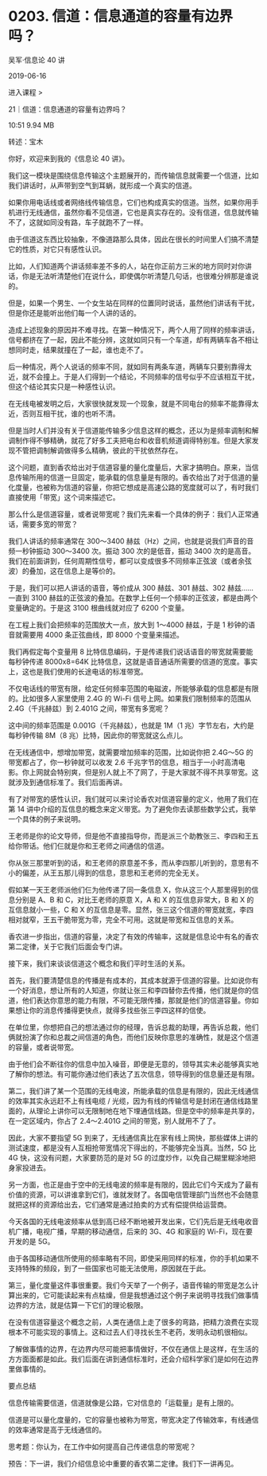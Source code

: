 # 0203. 信道：信息通道的容量有边界吗？

吴军·信息论 40 讲

2019-06-16

进入课程 >

21｜信道：信息通道的容量有边界吗？

10:51 9.94 MB

转述：宝木

你好，欢迎来到我的《信息论 40 讲》。

我们这一模块是围绕信息传输这个主题展开的，而传输信息就需要一个信道，比如我们讲话时，从声带到空气到耳蜗，就形成一个真实的信道。

如果你用电话线或者网络线传输信息，它们也构成真实的信道。当然，如果你用手机进行无线通信，虽然你看不见信道，它也是真实存在的。没有信道，信息就传输不了，这就如同没有路，车子就跑不了一样。

由于信道这东西比较抽象，不像道路那么具体，因此在很长的时间里人们搞不清楚它的性质，对它只有感性认识。

比如，人们知道两个讲话频率差不多的人，站在你正前方三米的地方同时对你讲话，你是无法听清楚他们在说什么，即使偶尔听清楚几句话，也很难分辨那是谁说的。

但是，如果一个男生、一个女生站在同样的位置同时说话，虽然他们讲话有干扰，但是你还是能听出他们每一个人讲的话的。

造成上述现象的原因并不难寻找。在第一种情况下，两个人用了同样的频率讲话，信号都挤在了一起，因此不能分辨，这就如同只有一个车道，却有两辆车各不相让想同时走，结果就撞在了一起，谁也走不了。

后一种情况，两个人说话的频率不同，就如同有两条车道，两辆车只要别靠得太近，就不会撞上。于是人们得到一个结论，不同频率的信号似乎不应该相互干扰，但这个结论其实只是一种感性认识。

在无线电被发明之后，大家很快就发现一个现象，就是不同电台的频率不能靠得太近，否则互相干扰，谁的也听不清。

但是当时人们并没有关于信道能传输多少信息这样的概念，还以为是频率调制和解调制作得不够精确，就花了好多工夫把电台和收音机频道调得特别准。但是大家发现不管把调制解调做得多么精确，彼此的干扰依然存在。

这个问题，直到香农给出对于信道容量的量化度量后，大家才搞明白。原来，当信息传输所用的信道一旦固定，能承载的信息量是有限的。香农给出了对于信道的量化度量，也被称为信道的容量，你把它想成是高速公路的宽度就可以了，有时我们直接使用「带宽」这个词来描述它。

那么什么是信道容量，或者说带宽呢？我们先来看一个具体的例子：我们人正常通话，需要多宽的带宽？

我们人讲话的频率通常在 300～3400 赫兹（Hz）之间，也就是说我们声音的音频一秒钟振动 300～3400 次。振动 300 次的是低音，振动 3400 次的是高音。我们在前面讲到，任何周期性信号，都可以变成很多不同频率正弦波（或者余弦波）的叠加，这在信息上是等价的。

于是，我们可以把人讲话的语音，等价成从 300 赫兹、301 赫兹、302 赫兹…… 一直到 3100 赫兹的正弦波的叠加。在数学上任何一个频率的正弦波，都是由两个变量确定的。于是这 3100 根曲线就对应了 6200 个变量。

在工程上我们会把频率的范围放大一点，放大到 1～4000 赫兹，于是 1 秒钟的语音就需要用 4000 条正弦曲线，即 8000 个变量来描述。

我们再假定每个变量用 8 比特信息编码，于是传递我们说话语音的带宽就需要能每秒钟传递 8000x8=64K 比特信息，这就是语音通话所需要的信道的宽度。事实上，这也是我们使用的长途电话的标准带宽。

不仅电话线的带宽有限，给定任何频率范围的电磁波，所能够承载的信息都是有限的。比如很多人家里使用 2.4G 的 Wi-Fi 信号上网。如果我们限制频率的范围从 2.4G（千兆赫兹）到 2.401G 之间，带宽有多宽呢？

这中间的频率范围是 0.001G（千兆赫兹），也就是 1M（1 兆）字节左右，大约是每秒钟传输 8M（8 兆）比特，因此你的带宽就这么点儿。

在无线通信中，想增加带宽，就需要增加频率的范围，比如说你把 2.4G～5G 的带宽都占了，你一秒钟就可以收发 2.6 千兆字节的信息，相当于一小时高清电影。你上网就会特别爽，但是别人就上不了网了，于是大家就不得不共享带宽。这就涉及到通信标准了。我们后面再讲。

有了对带宽的感性认识，我们就可以来讨论香农对信道容量的定义，他用了我们在第 14 讲中介绍的互信息的概念来定义带宽。为了避免你去读那些数学公式，我举一个具体的例子来说明。

王老师是你的论文导师，但是他不直接指导你，而是派三个助教张三、李四和王五给你带话。他们仨就是你和王老师之间通信的信道。

你从张三那里听到的话，和王老师的原意差不多，而从李四那儿听到的，意思有不小的偏差，从王五那儿得到的信息，意思和王老师的完全无关。

假如某一天王老师派他们仨为他传递了同一条信息 X，你从这三个人那里得到的信息分别是 A、B 和 C，对比王老师的原意 X，A 和 X 的互信息非常大，B 和 X 的互信息就小一些，C 和 X 的互信息是零。显然，张三这个信道的带宽就宽，李四相对就窄，王五干脆带宽为零，完全不可用。这就是带宽和互信息的关系。

香农进一步指出，信道的容量，决定了有效的传输率，这就是信息论中有名的香农第二定律，关于它我们后面会专门讲。

接下来，我们来谈谈信道这个概念和我们平时生活的关系。

首先，我们要清楚信息的传播是有成本的，其成本就源于信道的容量。比如说你有一个好消息，想让所有的人知道，你就让张三和李四替你去传播，他们就是你的信道，他们表达你意思的能力有限，不可能无限传播，那就是他们的信道容量。你如果想让你的消息传播得更快点，就得多找些张三李四这样的信使。

在单位里，你想把自己的想法通过你的经理，告诉总裁的助理，再告诉总裁，他们俩就扮演了你和总裁之间信道的角色，而他们反映你意思的准确性，就是这个信道的容量，或者说带宽。

由于他们会不断往你的信息中加入噪音，即便是无意的，领导其实未必能够真实地了解你的想法。有可能你通过他们表达了五次信息，领导得到的信息量还是有限。

第二，我们讲了某一个范围的无线电波，所能承载的信息是有限的，因此无线通信的效率其实永远赶不上有线电缆 / 光缆，因为有线的传输信号是封闭在通信线路里面的，从理论上讲你可以无限制地在地下埋通信线路。但是空中的频率是共享的，在一定区域内，你占了 2.4～2.401G 之间的带宽，别人就用不了了。

因此，大家不要指望 5G 到来了，无线通信真比在家有线上网快，那些媒体上讲的测试速度，都是没有人互相抢带宽情况下得出的，不能够完全当真。当然，5G 比 4G 快，这没有问题，大家要防范的是对 5G 的过度炒作，以免自己糊里糊涂地把身家投进去。

另一方面，也正是由于空中的无线电波的频率是有限的，因此它们今天成为了最有价值的资源，可以讲谁拿到它们，谁就发财了。各国电信管理部门当然也不会随意就把这样的资源给出去，它们通常是通过拍卖的方式有偿提供给运营商。

今天各国的无线电波频率从低到高已经不断地被开发出来，它们先后是无线电收音机广播，电视广播，早期的移动通信，后来的 3G、4G 和家庭的 Wi-Fi，现在要开发的是 5G。

由于各国移动通信所使用的频率略有不同，即使采用同样的标准，你的手机如果不支持特殊的频段，到了一些国家也可能无法使用，原因就在于此。

第三，量化度量这件事很重要。我们今天举了一个例子，语音传输的带宽是怎么计算出来的，它可能读起来有点枯燥，但是我想通过这个例子来说明寻找我们做事情边界的方法，就是估算一下它们的理论极限。

在没有信道容量这个概念之前，人类在通信上走了很多的弯路，把精力浪费在实现根本不可能实现的事情上。这和过去人们寻找长生不老药，发明永动机很相似。

了解做事情的边界，在边界内尽可能把事情做好，不仅在通信上是这样，在生活的方方面面都是如此。我们后面在讲到通信标准时，还会介绍科学家们是如何在边界里做事情的。

要点总结

信息传输需要信道，信道就像是公路，它对信息的「运载量」是有上限的。

信道是可以量化度量的，它的容量也被称为带宽，带宽决定了传输效率，有线通信的效率通常是高于无线通信的。

思考题：你认为，在工作中如何提高自己传递信息的带宽呢？

预告：下一讲，我们介绍信息论中重要的香农第二定律。我们下一讲再见。

